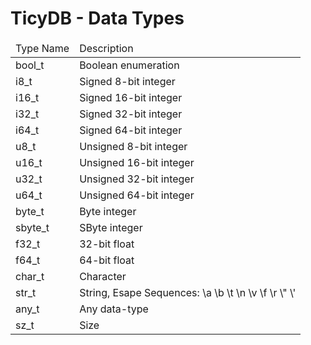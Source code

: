 # TicyDB - Data Types

<table>
  <thead>
    <tr>
      <td>Type Name</td>
      <td>Description</td>
    </tr>
  </thead>
  <tbody>
    <tr>
      <td>bool_t</td>
      <td>Boolean enumeration</td>
    </tr>
    <tr>
      <td>i8_t</td>
      <td>Signed 8-bit integer</td>
    </tr>
    <tr>
      <td>i16_t</td>
      <td>Signed 16-bit integer</td>
    </tr>
    <tr>
      <td>i32_t</td>
      <td>Signed 32-bit integer</td>
    </tr>
    <tr>
      <td>i64_t</td>
      <td>Signed 64-bit integer</td>
    </tr>
    <tr>
      <td>u8_t</td>
      <td>Unsigned 8-bit integer</td>
    </tr>
    <tr>
      <td>u16_t</td>
      <td>Unsigned 16-bit integer</td>
    </tr>
    <tr>
      <td>u32_t</td>
      <td>Unsigned 32-bit integer</td>
    </tr>
    <tr>
      <td>u64_t</td>
      <td>Unsigned 64-bit integer</td>
    </tr>
    <tr>
      <td>byte_t</td>
      <td>Byte integer</td>
    </tr>
    <tr>
      <td>sbyte_t</td>
      <td>SByte integer</td>
    </tr>
    <tr>
      <td>f32_t</td>
      <td>32-bit float</td>
    </tr>
    <tr>
      <td>f64_t</td>
      <td>64-bit float</td>
    </tr>
    <tr>
      <td>char_t</td>
      <td>Character</td>
    </tr>
    <tr>
      <td>str_t</td>
      <td>String, Esape Sequences: \a \b \t \n \v \f \r \" \'</td>
    </tr>
    <tr>
      <td>any_t</td>
      <td>Any data-type</td>
    </tr>
    <tr>
      <td>sz_t</td>
      <td>Size</td>
    </tr>
  </tbody>
</table>
